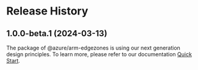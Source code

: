 # Release History
    
## 1.0.0-beta.1 (2024-03-13)

The package of @azure/arm-edgezones is using our next generation design principles. To learn more, please refer to our documentation [Quick Start](https://aka.ms/js-track2-quickstart).
